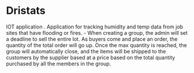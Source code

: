 # Dristats
IOT application .  Application for tracking humidity and temp data from job sites that have flooding or fires.    - When creating a group, the admin will set a deadline to sell the entire lot. As buyers come and place an order, the quantity of the total order will go up.  Once the max quantity is reached, the group will automatically close, and the items will be shipped to the customers by the supplier based at a price based on the total quantity purchased by all the members in the group.
